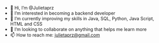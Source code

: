 - 👋 Hi, I’m @Julietaprz
- 👀 I’m interested in becoming a backend developer
- 🌱 I’m currently improving my skills in Java, SQL, Python, Java Script, HTML and CSS
- 💞️ I’m looking to collaborate on anything that helps me learn more
- 📫 How to reach me: julietaprz@gmail.com

<!---
Julietaprz/Julietaprz is a ✨ special ✨ repository because its `README.md` (this file) appears on your GitHub profile.
You can click the Preview link to take a look at your changes.
--->
